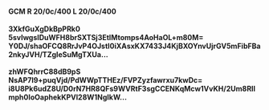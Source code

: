 #### GCM R 20/0c/400 L 20/0c/400
**3XkfGuXgDkBpPRk0**<br/>**5svIwgsIDuWFH8brSXTSj3EtlMtomps4AoHaOL+m80M=**<br/>**Y0DJ/shaOFCQ8RrJvP4OJstI0iXAsxKX7433J4KjBXOYnvUjrGV5mFibFBa2nkyJVH/TZgIeSuMgTXUa...**<br/><br/>
**zhWFQhrrC88dB9pS**<br/>**NsAP7l9+puqVjd/PdWWpTTHEz/FVPZyzfawrxu7kwDc=**<br/>**i8U8Pk6udZ8U/D0rN7HR8QFs9WVRtF3sgCCENKqMcw1VvKH/2Um8RIlmph0IoOaphekKPVl28W1NgIkW...**